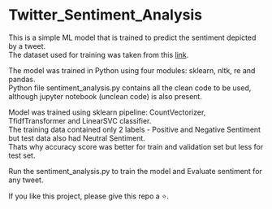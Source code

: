 # Twitter_Sentiment_Analysis

This is a simple ML model that is trained to predict the sentiment depicted by a tweet.  
The dataset used for training was taken from this [link](https://drive.google.com/file/d/1t6iUlMZamG5kpf_ms6o-lgHzSOOgpXTP).  

The model was trained in Python using four modules: sklearn, nltk, re and pandas.  
Python file sentiment_analysis.py contains all the clean code to be used, although jupyter notebook (unclean code) is also present.  

Model was trained using sklearn pipeline: CountVectorizer, TfidfTransformer and LinearSVC classifier.  
The training data contained only 2 labels - Positive and Negative Sentiment but test data also had Neutral Sentiment.  
Thats why accuracy score was better for train and validation set but less for test set.  

Run the sentiment_analysis.py to train the model and Evaluate sentiment for any tweet.  

If you like this project, please give this repo a ⭐.
